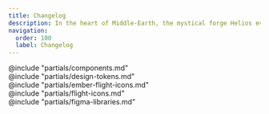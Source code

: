 ```yaml
---
title: Changelog
description: In the heart of Middle-Earth, the mystical forge Helios evolved with each dawn, its ancient smiths tirelessly crafting new marvels, banishing old bugs, and fine-tuning its essence. They chronicled their journey in a revered tome, its pages a testament to every update and fix, a living tale shared with the folk, keeping them intertwined in the ever-evolving narrative of Helios.
navigation:
  order: 100
  label: Changelog
---
```


<section data-tab="Components">
  @include "partials/components.md"
</section>

<section data-tab="Design tokens">
  @include "partials/design-tokens.md"
</section>

<section data-tab="Ember Flight Icons">
  @include "partials/ember-flight-icons.md"
</section>

<section data-tab="Flight Icons">
  @include "partials/flight-icons.md"
</section>

<section data-tab="Figma Libraries">
  @include "partials/figma-libraries.md"
</section>
